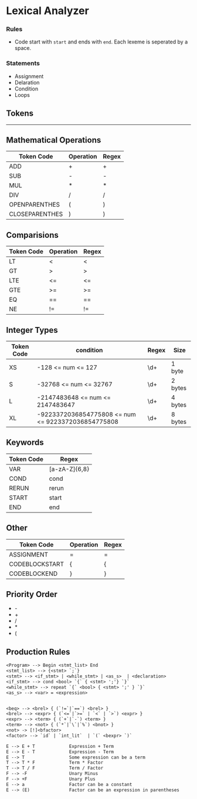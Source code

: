 # Lexical Analyzer

### Rules
- Code start with `start` and ends with `end`. Each lexeme is seperated by a space.

### Statements 
- Assignment
- Delaration
- Condition
- Loops

## Tokens
---

## Mathematical Operations
| Token Code       | Operation | Regex |
| ---------------- | --------- | ----- |
| ADD              | +         | +     |
| SUB              | -         | -     |
| MUL              | \*        | \*    |
| DIV              | /         | /     |
| OPENPARENTHES    | (         | )     |
| CLOSEPARENTHES   | )         | )     |


## Comparisions
| Token Code | Operation | Regex |
| ---------- | --------- | ----- |
| LT         | <         | <     |
| GT         | >         | >     |
| LTE        | <=        | <=    |
| GTE        | >=        | >=    |
| EQ         | ==        | ==    |
| NE         | !=        | !=    |

## Integer Types
| Token Code | condition                                          | Regex | Size    |
| ---------- | -------------------------------------------------- | ----- | ------- |
| XS         | -128 <= num <= 127                                 | \d+   | 1 byte  |
| S          | -32768 <= num <= 32767                             | \d+   | 2 bytes |
| L          | -2147483648 <= num <= 2147483647                   | \d+   | 4 bytes |
| XL         | -9223372036854775808 <= num <= 9223372036854775808 | \d+   | 8 bytes |


## Keywords
| Token Code | Regex         |
| ---------- | ------------- |
| VAR        | [a-zA-Z]{6,8} |
| COND       | cond          |
| RERUN      | rerun         |
| START      | start         |
| END        | end           |

## Other
| Token Code       | Operation | Regex |
| ---------------- | --------- | ----- |
| ASSIGNMENT       | =         | =     |
| CODEBLOCKSTART   | {         | {     |
| CODEBLOCKEND     | }         | }     |

## Priority Order
- \-
- \+
- /
- \*
- (

## Production Rules

```txt
<Program> --> Begin <stmt_list> End
<stmt_list> --> {<stmt> `;`}
<stmt> --> <if_stmt> | <while_stmt> | <as_s>  | <declaration>
<if_stmt> --> cond <bool> `{` { <stmt> ';'} `}`
<while_stmt> --> repeat `{` <bool> { <stmt> ';' } `}`
<as_s> --> <var> = <expression>


<beq> --> <brel> { (`!=`|`==`) <brel> }
<brel> --> <expr> { (`<=`|`>=` | `<` | `>`) <expr> }
<expr> --> <term> { (`+`|`-`) <term> }
<term> --> <not> { (`*`|`\`|`%`) <bnot> }
<not> -> [!]<bfactor>
<factor> --> `id` | `int_lit`  | `(` <bexpr> `)`

E --> E + T             Expression + Term
E --> E - T             Expression - Term
E --> T                 Some expression can be a term
T --> T * F             Term * Factor
T --> T / F             Term / Factor
F --> -F                Unary Minus
F --> +F                Unary Plus
E --> a                 Factor can be a constant
E --> (E)               Factor can be an expression in parentheses
```

